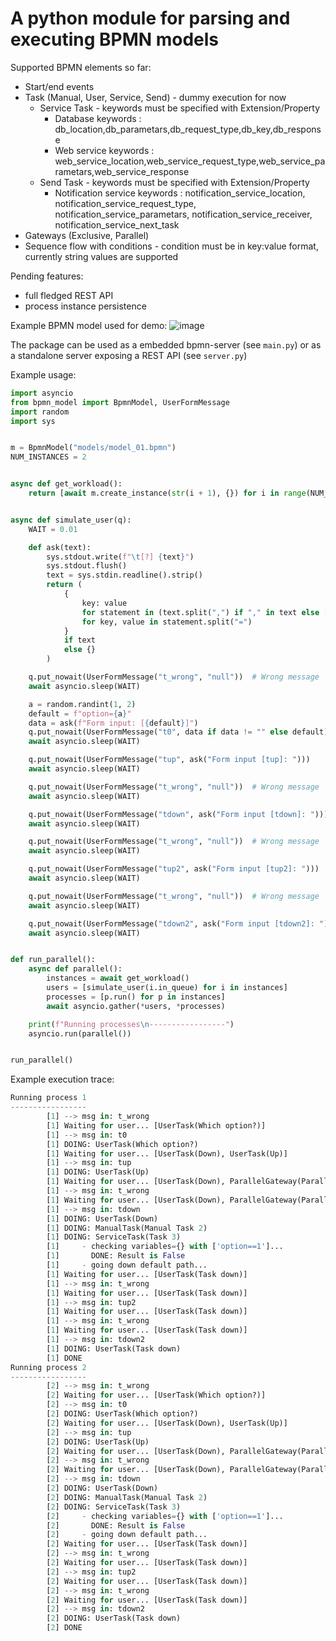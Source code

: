# A python module for parsing and executing BPMN models

Supported BPMN elements so far:

-   Start/end events
-   Task (Manual, User, Service, Send) - dummy execution for now
    - Service Task - keywords must be specified with Extension/Property
        - Database keywords : db_location,db_parametars,db_request_type,db_key,db_response
        - Web service keywords : web_service_location,web_service_request_type,web_service_parametars,web_service_response
    - Send Task - keywords must be specified with Extension/Property
        - Notification service keywords : notification_service_location, notification_service_request_type,
        notification_service_parametars,
        notification_service_receiver,
        notification_service_next_task
-   Gateways (Exclusive, Parallel)
-   Sequence flow with conditions - condition must be in key:value format, currently string values are supported

Pending features:

-   full fledged REST API
-   process instance persistence

Example BPMN model used for demo:
![image](https://user-images.githubusercontent.com/714889/114159824-81c65d80-9926-11eb-8b74-6d5dd9bb82ea.png)

The package can be used as a embedded bpmn-server (see `main.py`) or
as a standalone server exposing a REST API (see `server.py`)

Example usage:

```python
import asyncio
from bpmn_model import BpmnModel, UserFormMessage
import random
import sys


m = BpmnModel("models/model_01.bpmn")
NUM_INSTANCES = 2


async def get_workload():
    return [await m.create_instance(str(i + 1), {}) for i in range(NUM_INSTANCES)]


async def simulate_user(q):
    WAIT = 0.01

    def ask(text):
        sys.stdout.write(f"\t[?] {text}")
        sys.stdout.flush()
        text = sys.stdin.readline().strip()
        return (
            {
                key: value
                for statement in (text.split(",") if "," in text else [text])
                for key, value in statement.split("=")
            }
            if text
            else {}
        )

    q.put_nowait(UserFormMessage("t_wrong", "null"))  # Wrong message
    await asyncio.sleep(WAIT)

    a = random.randint(1, 2)
    default = f"option={a}"
    data = ask(f"Form input: [{default}]")
    q.put_nowait(UserFormMessage("t0", data if data != "" else default))
    await asyncio.sleep(WAIT)

    q.put_nowait(UserFormMessage("tup", ask("Form input [tup]: ")))
    await asyncio.sleep(WAIT)

    q.put_nowait(UserFormMessage("t_wrong", "null"))  # Wrong message
    await asyncio.sleep(WAIT)

    q.put_nowait(UserFormMessage("tdown", ask("Form input [tdown]: ")))
    await asyncio.sleep(WAIT)

    q.put_nowait(UserFormMessage("t_wrong", "null"))  # Wrong message
    await asyncio.sleep(WAIT)

    q.put_nowait(UserFormMessage("tup2", ask("Form input [tup2]: ")))
    await asyncio.sleep(WAIT)

    q.put_nowait(UserFormMessage("t_wrong", "null"))  # Wrong message
    await asyncio.sleep(WAIT)

    q.put_nowait(UserFormMessage("tdown2", ask("Form input [tdown2]: ")))
    await asyncio.sleep(WAIT)


def run_parallel():
    async def parallel():
        instances = await get_workload()
        users = [simulate_user(i.in_queue) for i in instances]
        processes = [p.run() for p in instances]
        await asyncio.gather(*users, *processes)

    print(f"Running processes\n-----------------")
    asyncio.run(parallel())


run_parallel()
```

Example execution trace:

```python
Running process 1
-----------------
        [1] --> msg in: t_wrong
        [1] Waiting for user... [UserTask(Which option?)]
        [1] --> msg in: t0
        [1] DOING: UserTask(Which option?)
        [1] Waiting for user... [UserTask(Down), UserTask(Up)]
        [1] --> msg in: tup
        [1] DOING: UserTask(Up)
        [1] Waiting for user... [UserTask(Down), ParallelGateway(ParallelGateway_0vffee4)]
        [1] --> msg in: t_wrong
        [1] Waiting for user... [UserTask(Down), ParallelGateway(ParallelGateway_0vffee4)]
        [1] --> msg in: tdown
        [1] DOING: UserTask(Down)
        [1] DOING: ManualTask(Manual Task 2)
        [1] DOING: ServiceTask(Task 3)
        [1]     - checking variables={} with ['option==1']...
        [1]       DONE: Result is False
        [1]     - going down default path...
        [1] Waiting for user... [UserTask(Task down)]
        [1] --> msg in: t_wrong
        [1] Waiting for user... [UserTask(Task down)]
        [1] --> msg in: tup2
        [1] Waiting for user... [UserTask(Task down)]
        [1] --> msg in: t_wrong
        [1] Waiting for user... [UserTask(Task down)]
        [1] --> msg in: tdown2
        [1] DOING: UserTask(Task down)
        [1] DONE
Running process 2
-----------------
        [2] --> msg in: t_wrong
        [2] Waiting for user... [UserTask(Which option?)]
        [2] --> msg in: t0
        [2] DOING: UserTask(Which option?)
        [2] Waiting for user... [UserTask(Down), UserTask(Up)]
        [2] --> msg in: tup
        [2] DOING: UserTask(Up)
        [2] Waiting for user... [UserTask(Down), ParallelGateway(ParallelGateway_0vffee4)]
        [2] --> msg in: t_wrong
        [2] Waiting for user... [UserTask(Down), ParallelGateway(ParallelGateway_0vffee4)]
        [2] --> msg in: tdown
        [2] DOING: UserTask(Down)
        [2] DOING: ManualTask(Manual Task 2)
        [2] DOING: ServiceTask(Task 3)
        [2]     - checking variables={} with ['option==1']...
        [2]       DONE: Result is False
        [2]     - going down default path...
        [2] Waiting for user... [UserTask(Task down)]
        [2] --> msg in: t_wrong
        [2] Waiting for user... [UserTask(Task down)]
        [2] --> msg in: tup2
        [2] Waiting for user... [UserTask(Task down)]
        [2] --> msg in: t_wrong
        [2] Waiting for user... [UserTask(Task down)]
        [2] --> msg in: tdown2
        [2] DOING: UserTask(Task down)
        [2] DONE
```
